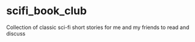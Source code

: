 # scifi_book_club
Collection of classic sci-fi short stories for me and my friends to read and discuss

